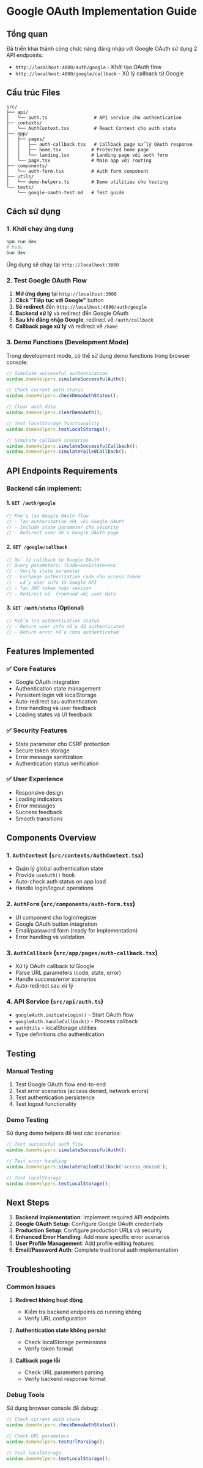 # Google OAuth Implementation Guide

## Tổng quan

Đã triển khai thành công chức năng đăng nhập với Google OAuth sử dụng 2 API endpoints:
- `http://localhost:4000/auth/google` - Khởi tạo OAuth flow
- `http://localhost:4000/google/callback` - Xử lý callback từ Google

## Cấu trúc Files

```
src/
├── api/
│   └── auth.ts                 # API service cho authentication
├── contexts/
│   └── AuthContext.tsx         # React Context cho auth state
├── app/
│   ├── pages/
│   │   ├── auth-callback.tsx   # Callback page xử lý OAuth response
│   │   ├── home.tsx           # Protected home page
│   │   └── landing.tsx        # Landing page với auth form
│   └── page.tsx               # Main app với routing
├── components/
│   └── auth-form.tsx          # Auth form component
├── utils/
│   └── demo-helpers.ts        # Demo utilities cho testing
└── tests/
    └── google-oauth-test.md   # Test guide
```

## Cách sử dụng

### 1. Khởi chạy ứng dụng

```bash
npm run dev
# hoặc
bun dev
```

Ứng dụng sẽ chạy tại `http://localhost:3000`

### 2. Test Google OAuth Flow

1. **Mở ứng dụng** tại `http://localhost:3000`
2. **Click "Tiếp tục với Google"** button
3. **Sẽ redirect** đến `http://localhost:4000/auth/google`
4. **Backend xử lý** và redirect đến Google OAuth
5. **Sau khi đăng nhập Google**, redirect về `/auth/callback`
6. **Callback page xử lý** và redirect về `/home`

### 3. Demo Functions (Development Mode)

Trong development mode, có thể sử dụng demo functions trong browser console:

```javascript
// Simulate successful authentication
window.demoHelpers.simulateSuccessfulAuth();

// Check current auth status
window.demoHelpers.checkDemoAuthStatus();

// Clear auth data
window.demoHelpers.clearDemoAuth();

// Test localStorage functionality
window.demoHelpers.testLocalStorage();

// Simulate callback scenarios
window.demoHelpers.simulateSuccessfulCallback();
window.demoHelpers.simulateFailedCallback();
```

## API Endpoints Requirements

### Backend cần implement:

#### 1. `GET /auth/google`
```javascript
// Khởi tạo Google OAuth flow
// - Tạo authorization URL với Google OAuth
// - Include state parameter cho security
// - Redirect user đến Google OAuth page
```

#### 2. `GET /google/callback`
```javascript
// Xử lý callback từ Google OAuth
// Query parameters: ?code=xxx&state=xxx
// - Verify state parameter
// - Exchange authorization code cho access token
// - Lấy user info từ Google API
// - Tạo JWT token hoặc session
// - Redirect về frontend với user data
```

#### 3. `GET /auth/status` (Optional)
```javascript
// Kiểm tra authentication status
// - Return user info nếu đã authenticated
// - Return error nếu chưa authenticated
```

## Features Implemented

### ✅ Core Features
- Google OAuth integration
- Authentication state management
- Persistent login với localStorage
- Auto-redirect sau authentication
- Error handling và user feedback
- Loading states và UI feedback

### ✅ Security Features
- State parameter cho CSRF protection
- Secure token storage
- Error message sanitization
- Authentication status verification

### ✅ User Experience
- Responsive design
- Loading indicators
- Error messages
- Success feedback
- Smooth transitions

## Components Overview

### 1. `AuthContext` (`src/contexts/AuthContext.tsx`)
- Quản lý global authentication state
- Provide `useAuth()` hook
- Auto-check auth status on app load
- Handle login/logout operations

### 2. `AuthForm` (`src/components/auth-form.tsx`)
- UI component cho login/register
- Google OAuth button integration
- Email/password form (ready for implementation)
- Error handling và validation

### 3. `AuthCallback` (`src/app/pages/auth-callback.tsx`)
- Xử lý OAuth callback từ Google
- Parse URL parameters (code, state, error)
- Handle success/error scenarios
- Auto-redirect sau xử lý

### 4. API Service (`src/api/auth.ts`)
- `googleAuth.initiateLogin()` - Start OAuth flow
- `googleAuth.handleCallback()` - Process callback
- `authUtils` - localStorage utilities
- Type definitions cho authentication

## Testing

### Manual Testing
1. Test Google OAuth flow end-to-end
2. Test error scenarios (access denied, network errors)
3. Test authentication persistence
4. Test logout functionality

### Demo Testing
Sử dụng demo helpers để test các scenarios:
```javascript
// Test successful auth flow
window.demoHelpers.simulateSuccessfulAuth();

// Test error handling
window.demoHelpers.simulateFailedCallback('access_denied');

// Test localStorage
window.demoHelpers.testLocalStorage();
```

## Next Steps

1. **Backend Implementation**: Implement required API endpoints
2. **Google OAuth Setup**: Configure Google OAuth credentials
3. **Production Setup**: Configure production URLs và security
4. **Enhanced Error Handling**: Add more specific error scenarios
5. **User Profile Management**: Add profile editing features
6. **Email/Password Auth**: Complete traditional auth implementation

## Troubleshooting

### Common Issues

1. **Redirect không hoạt động**
   - Kiểm tra backend endpoints có running không
   - Verify URL configuration

2. **Authentication state không persist**
   - Check localStorage permissions
   - Verify token format

3. **Callback page lỗi**
   - Check URL parameters parsing
   - Verify backend response format

### Debug Tools

Sử dụng browser console để debug:
```javascript
// Check current auth state
window.demoHelpers.checkDemoAuthStatus();

// Check URL parameters
window.demoHelpers.testUrlParsing();

// Test localStorage
window.demoHelpers.testLocalStorage();
```
